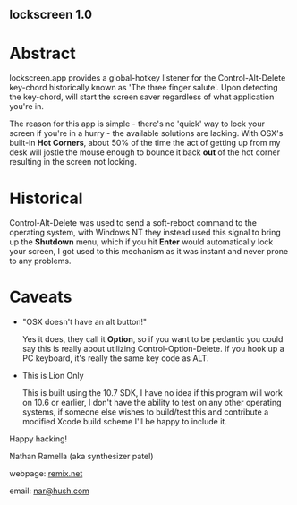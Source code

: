 lockscreen 1.0
---------------

# Abstract #
lockscreen.app provides a global-hotkey listener for the Control-Alt-Delete key-chord historically known as
'The three finger salute'. Upon detecting the key-chord, will start the screen saver regardless of what application
you're in.

The reason for this app is simple - there's no 'quick' way to lock your screen if you're in a hurry - the available
solutions are lacking. With OSX's built-in **Hot Corners**, about 50% of the time the act of getting up from my desk
will jostle the mouse enough to bounce it back **out** of the hot corner resulting in the screen not locking.

# Historical #

Control-Alt-Delete was used to send a soft-reboot command to the operating system, with Windows NT they instead used this signal to bring up the **Shutdown** menu, which if you hit **Enter** would automatically lock your screen, I got used to 
this mechanism as it was instant and never prone to any problems.

# Caveats #

+ "OSX doesn't have an alt button!"

    Yes it does, they call it **Option**, so if you want to be pedantic you could say this is really about utilizing
Control-Option-Delete. If you hook up a PC keyboard, it's really the same key code as ALT.

+ This is Lion Only

    This is built using the 10.7 SDK, I have no idea if this program will work on 10.6 or earlier, I don't have the ability to test on any other operating systems, if someone else wishes to build/test this and contribute a modified Xcode build scheme I'll be happy to include it. 

Happy hacking!

Nathan Ramella (aka synthesizer patel) 

webpage: [remix.net](http://www.remix.net/)

email: [nar@hush.com](mail://nar@hush.com)
